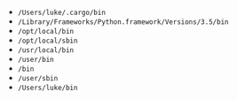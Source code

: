 * `/Users/luke/.cargo/bin`
* `/Library/Frameworks/Python.framework/Versions/3.5/bin`
* `/opt/local/bin`
* `/opt/local/sbin`
* `/usr/local/bin`
* `/user/bin`
* `/bin`
* `/user/sbin`
* `/Users/luke/bin`
